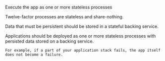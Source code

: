 Execute the app as one or more stateless processes

Twelve-factor processes are stateless and share-nothing.

Data that must be persistent should be stored in a stateful backing service.

Applications should be deployed as one or more stateless processes with persisted data stored on a backing service.

    For example, if a part of your application stack fails, the app itself does not become a failure.